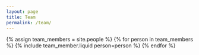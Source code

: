 ```yaml
---
layout: page
title: Team
permalink: /team/
---
```


{% assign team_members = site.people %}
{% for person in team_members %}
  {% include team_member.liquid person=person %}
{% endfor %}

